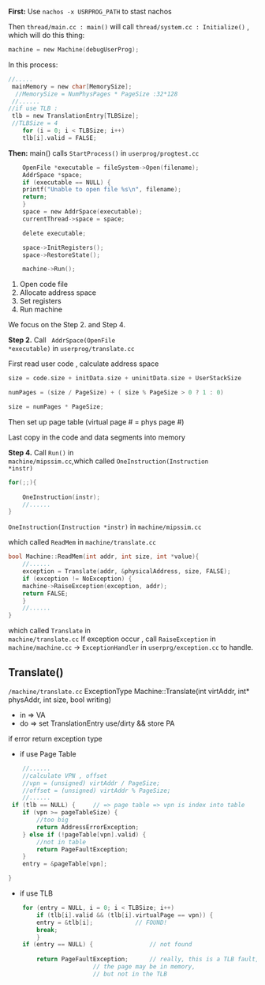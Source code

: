 **First:**
Use <code>nachos -x USRPROG_PATH</code> to stast nachos  

Then  <code>thread/main.cc : main()</code>  will call <code>thread/system.cc : Initialize()</code> , which will do this thing:
```c
machine = new Machine(debugUserProg);
```
In this process:
```c
//.....
 mainMemory = new char[MemorySize];
  //MemorySize = NumPhysPages * PageSize :32*128
 //......
//if use TLB :
 tlb = new TranslationEntry[TLBSize];
 //TLBSize = 4
    for (i = 0; i < TLBSize; i++)
	tlb[i].valid = FALSE;
```

**Then:**
 main() calls <code>StartProcess()</code> in <code>userprog/progtest.cc</code>

 
```c
    OpenFile *executable = fileSystem->Open(filename);
    AddrSpace *space;
    if (executable == NULL) {
	printf("Unable to open file %s\n", filename);
	return;
    }
    space = new AddrSpace(executable);    
    currentThread->space = space;

    delete executable;	

    space->InitRegisters();		
    space->RestoreState();	

    machine->Run();	
```

1. Open code file
2. Allocate address space
3. Set registers
4. Run machine

We focus on the Step 2. and Step 4.

**Step 2.**
Call <code> AddrSpace(OpenFile *executable)</code>  in <code>userprog/translate.cc</code> 

First read user code , calculate address space
```c
size = code.size + initData.size + uninitData.size + UserStackSize

numPages = (size / PageSize) + ( size % PageSize > 0 ? 1 : 0)

size = numPages * PageSize;
```
Then set up page table (virtual page # = phys page #)

Last copy in the code and data segments into memory

**Step 4.**
Call <code>Run()</code> in <code> machine/mipssim.cc</code>,which called <code>OneInstruction(Instruction *instr) </code>  

```c
for(;;){
    
    OneInstruction(instr);
    //......
}
```

<code>OneInstruction(Instruction *instr)</code> in <code>machine/mipssim.cc</code>  

which called <code>ReadMem</code> in <code>machine/translate.cc</code>
```c
bool Machine::ReadMem(int addr, int size, int *value){
    //......
    exception = Translate(addr, &physicalAddress, size, FALSE);
    if (exception != NoException) {
	machine->RaiseException(exception, addr);
	return FALSE;
    }
    //......
}

```

which called <code>Translate</code> in <code> machine/translate.cc</code>
If exception occur , call <code>RaiseException</code> in <code>machine/machine.cc</code>  -> <code>ExceptionHandler</code> in <code>userprg/exception.cc</code> to handle.




##  Translate()
<code>/machine/translate.cc</code>
ExceptionType Machine::Translate(int virtAddr, int* physAddr, int size, bool writing)
- in => VA
- do => set TranslationEntry use/dirty  && store PA  

if error return exception type  

- if use Page Table
```c
    //......
    //calculate VPN , offset
    //vpn = (unsigned) virtAddr / PageSize;
    //offset = (unsigned) virtAddr % PageSize;
    //......
 if (tlb == NULL) {		// => page table => vpn is index into table
	if (vpn >= pageTableSize) {
        //too big	    
	    return AddressErrorException;
	} else if (!pageTable[vpn].valid) {
	    //not in table
	    return PageFaultException;
	}
	entry = &pageTable[vpn];    

}
```

- if use TLB
```c
    for (entry = NULL, i = 0; i < TLBSize; i++)
    	if (tlb[i].valid && (tlb[i].virtualPage == vpn)) {
		entry = &tlb[i];			// FOUND!
		break;
	    }
	if (entry == NULL) {				// not found
    	
    	return PageFaultException;		// really, this is a TLB fault,
						// the page may be in memory,
						// but not in the TLB
```

